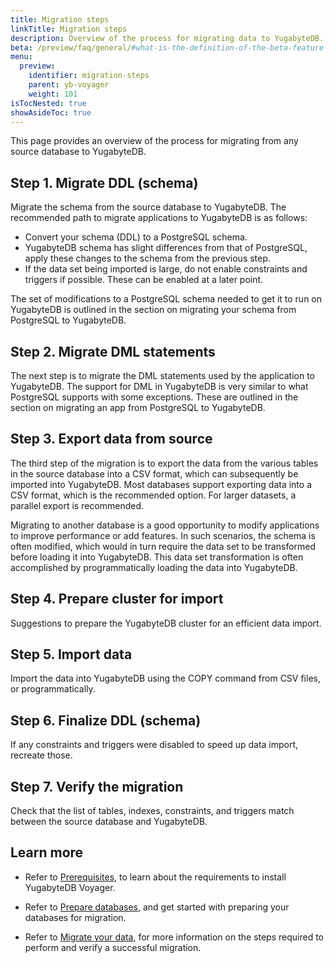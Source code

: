 ```yaml
---
title: Migration steps
linkTitle: Migration steps
description: Overview of the process for migrating data to YugabyteDB.
beta: /preview/faq/general/#what-is-the-definition-of-the-beta-feature-tag
menu:
  preview:
    identifier: migration-steps
    parent: yb-voyager
    weight: 101
isTocNested: true
showAsideToc: true
---
```


This page provides an overview of the process for migrating from any source database to YugabyteDB.

## Step 1. Migrate DDL (schema)

Migrate the schema from the source database to YugabyteDB. The recommended path to migrate applications to YugabyteDB is as follows:

* Convert your schema (DDL) to a PostgreSQL schema.
* YugabyteDB schema has slight differences from that of PostgreSQL, apply these changes to the schema from the previous step.
* If the data set being imported is large, do not enable constraints and triggers if possible. These can be enabled at a later point.

The set of modifications to a PostgreSQL schema needed to get it to run on YugabyteDB is outlined in the section on migrating your schema from PostgreSQL to YugabyteDB.

## Step 2. Migrate DML statements

The next step is to migrate the DML statements used by the application to YugabyteDB. The support for DML in YugabyteDB is very similar to what PostgreSQL supports with some exceptions. These are outlined in the section on migrating an app from PostgreSQL to YugabyteDB.

## Step 3. Export data from source

The third step of the migration is to export the data from the various tables in the source database into a CSV format, which can subsequently be imported into YugabyteDB. Most databases support exporting data into a CSV format, which is the recommended option. For larger datasets, a parallel export is recommended.

Migrating to another database is a good opportunity to modify applications to improve performance or add features. In such scenarios, the schema is often modified, which would in turn require the data set to be transformed before loading it into YugabyteDB. This data set transformation is often accomplished by programmatically loading the data into YugabyteDB.

## Step 4. Prepare cluster for import

Suggestions to prepare the YugabyteDB cluster for an efficient data import.

## Step 5. Import data

Import the data into YugabyteDB using the COPY command from CSV files, or programmatically.

## Step 6. Finalize DDL (schema)

If any constraints and triggers were disabled to speed up data import, recreate those.

## Step 7. Verify the migration

Check that the list of tables, indexes, constraints, and triggers match between the source database and YugabyteDB.

## Learn more

* Refer to [Prerequisites](../../yb-voyager/prerequisites/), to learn about the requirements to install YugabyteDB Voyager.

* Refer to [Prepare databases](../../yb-voyager/prepare-databases/), and get started with preparing your databases for migration.

* Refer to [Migrate your data](../../yb-voyager/migrate-data/), for more information on the steps required to perform and verify a successful migration.
